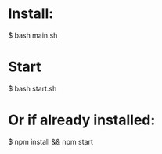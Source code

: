 # Install:

$ bash main.sh

# Start

$ bash start.sh

# Or if already installed:

$ npm install && npm start
